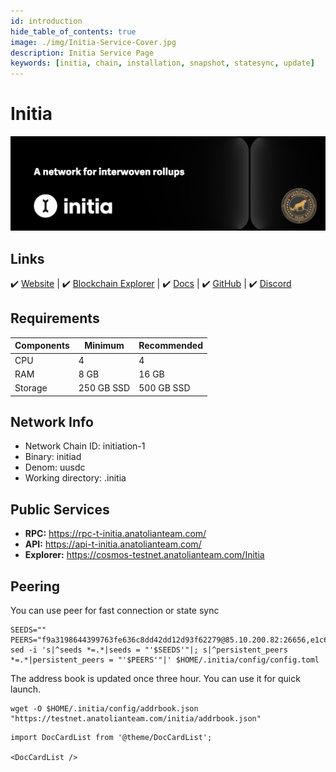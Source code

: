 ```yaml
---
id: introduction
hide_table_of_contents: true
image: ./img/Initia-Service-Cover.jpg
description: Initia Service Page
keywords: [initia, chain, installation, snapshot, statesync, update]
---
```

# Initia 

![Initia](./img/Initia-Service.jpg)

## Links
 ✔️ [Website](https://initia.xyz/) |
 ✔️ [Blockchain Explorer](https://cosmos-testnet.anatolianteam.com/Initia) |
 ✔️ [Docs](https://docs.initia.xyz/) |
 ✔️ [GitHub](https://github.com/initia-labs) |
 ✔️ [Discord](https://discord.gg/initia)

## Requirements

| Components | Minimum | **Recommended** |
| ------------ | ------------ | ------------ |
| CPU |	4 | 4 |
| RAM	| 8 GB | 16 GB |
| Storage	| 250 GB SSD | 500 GB SSD |

## Network Info 
* Network Chain ID: initiation-1
* Binary: initiad
* Denom: uusdc
* Working directory: .initia

## Public Services
* **RPC:** https://rpc-t-initia.anatolianteam.com/ 
* **API:** https://api-t-initia.anatolianteam.com/
* **Explorer:** https://cosmos-testnet.anatolianteam.com/Initia

## Peering
You can use peer for fast connection or state sync 
```shell
SEEDS=""
PEERS="f9a3198644399763fe636c8dd42dd12d93f62279@85.10.200.82:26656,e1c61de5d437f35a715ac94b88ec62c482edc166@172.20.24.234:26656,c717995fd56dcf0056ed835e489788af4ffd8fe8@172.20.215.46:26656,4b477a8898fe3d160bfc87a3b7a2f293b8292d48@172.20.28.223:26656,d4af4ec2657c9756c87aa5b49d2d724b45f96d8b@188.165.228.73:26656,846bef6b31b20b075ff5b574d9733163b9b1958c@62.169.21.90:26656,22df256e71ba01bba80038c527a4f1103ad129d9@65.108.251.125:26656,a5d805241da9799d376b7e8a04e2cae22c323c56@10.0.102.171:26656,85abfb1a10ef88d37277e7462830890ff2f7a1ac@88.99.254.62:24656,999547a3b70a1b6a3d98fc13d4f9891354141166@10.0.101.171:26656,7cf7bf3e43f974b1c8d3a15531518d3ce8fb35de@31.220.75.164:26656,eb2e7095f86b24e8d5d286360c34e060a8db6334@188.40.85.207:12756,ee528080741055cb7067f3e0bdda9badac834fc5@81.0.249.86:11256,694dd68a81d0130f2c1af9f2b2891b5c9603cb7f@10.0.103.153:6656"
sed -i 's|^seeds *=.*|seeds = "'$SEEDS'"|; s|^persistent_peers *=.*|persistent_peers = "'$PEERS'"|' $HOME/.initia/config/config.toml
```
The address book is updated once three hour. You can use it for quick launch.
```shell
wget -O $HOME/.initia/config/addrbook.json "https://testnet.anatolianteam.com/initia/addrbook.json"
```

```mdx-code-block
import DocCardList from '@theme/DocCardList';

<DocCardList />
```
